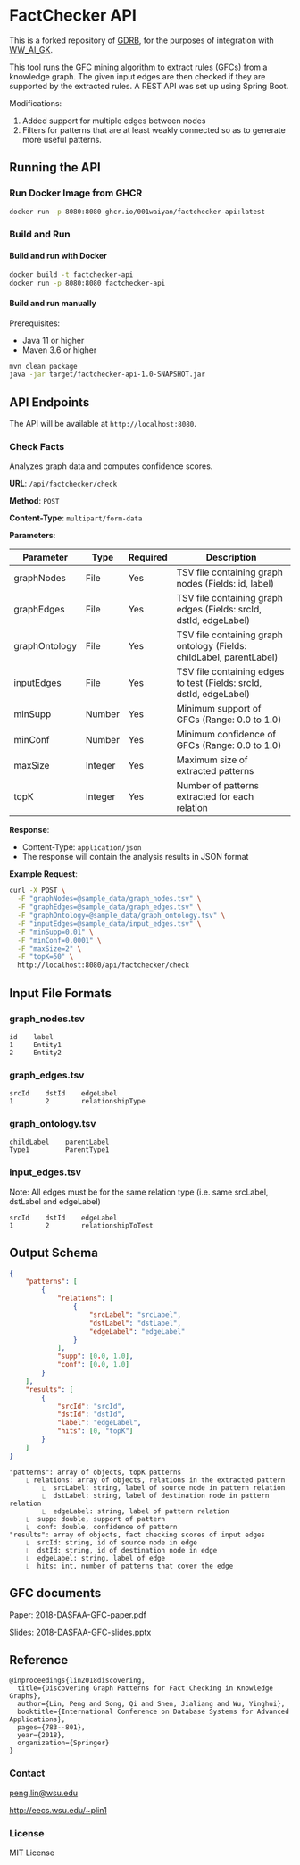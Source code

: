 # FactChecker API

This is a forked repository of [GDRB](https://github.com/wsu-db/GDRB), for the purposes of integration with [WW_AI_GK](https://github.com/AY2425S1-DSA3101-Weeping-Wranglers/WW-AI-GK).

This tool runs the GFC mining algorithm to extract rules (GFCs) from a knowledge graph. The given input edges are then checked if they are supported by the extracted rules. A REST API was set up using Spring Boot.

Modifications:
1. Added support for multiple edges between nodes
2. Filters for patterns that are at least weakly connected so as to generate more useful patterns.

## Running the API

### Run Docker Image from GHCR

```bash
docker run -p 8080:8080 ghcr.io/001waiyan/factchecker-api:latest
```

### Build and Run

#### Build and run with Docker

```bash
docker build -t factchecker-api
docker run -p 8080:8080 factchecker-api
```

#### Build and run manually

Prerequisites:

- Java 11 or higher
- Maven 3.6 or higher

```bash
mvn clean package
java -jar target/factchecker-api-1.0-SNAPSHOT.jar
```

## API Endpoints

The API will be available at `http://localhost:8080`.

### Check Facts

Analyzes graph data and computes confidence scores.

**URL**: `/api/factchecker/check`

**Method**: `POST`

**Content-Type**: `multipart/form-data`

**Parameters**:

| Parameter     | Type    | Required | Description                                                          |
| ------------- | ------- | -------- | -------------------------------------------------------------------- |
| graphNodes    | File    | Yes      | TSV file containing graph nodes (Fields: id, label)                  |
| graphEdges    | File    | Yes      | TSV file containing graph edges (Fields: srcId, dstId, edgeLabel)    |
| graphOntology | File    | Yes      | TSV file containing graph ontology (Fields: childLabel, parentLabel) |
| inputEdges    | File    | Yes      | TSV file containing edges to test (Fields: srcId, dstId, edgeLabel)  |
| minSupp       | Number  | Yes      | Minimum support of GFCs (Range: 0.0 to 1.0)                          |
| minConf       | Number  | Yes      | Minimum confidence of GFCs (Range: 0.0 to 1.0)                       |
| maxSize       | Integer | Yes      | Maximum size of extracted patterns                                   |
| topK          | Integer | Yes      | Number of patterns extracted for each relation                       |

**Response**:

- Content-Type: `application/json`
- The response will contain the analysis results in JSON format

**Example Request**:

```bash
curl -X POST \
  -F "graphNodes=@sample_data/graph_nodes.tsv" \
  -F "graphEdges=@sample_data/graph_edges.tsv" \
  -F "graphOntology=@sample_data/graph_ontology.tsv" \
  -F "inputEdges=@sample_data/input_edges.tsv" \
  -F "minSupp=0.01" \
  -F "minConf=0.0001" \
  -F "maxSize=2" \
  -F "topK=50" \
  http://localhost:8080/api/factchecker/check
```

## Input File Formats

### graph_nodes.tsv

```
id    label
1     Entity1
2     Entity2
```

### graph_edges.tsv

```
srcId    dstId    edgeLabel
1        2        relationshipType
```

### graph_ontology.tsv

```
childLabel    parentLabel
Type1         ParentType1
```

### input_edges.tsv
Note: All edges must be for the same relation type (i.e. same srcLabel, dstLabel and edgeLabel)
```
srcId    dstId    edgeLabel
1        2        relationshipToTest
```

## Output Schema

```json
{
    "patterns": [
        {
            "relations": [
                {
                    "srcLabel": "srcLabel",
                    "dstLabel": "dstLabel",
                    "edgeLabel": "edgeLabel"
                }
            ],
            "supp": [0.0, 1.0],
            "conf": [0.0, 1.0]
        }
    ],
    "results": [
        {
            "srcId": "srcId",
            "dstId": "dstId",
            "label": "edgeLabel",
            "hits": [0, "topK"]
        }
    ]
}

```

```
"patterns": array of objects, topK patterns
	⎿ relations: array of objects, relations in the extracted pattern
		⎿  srcLabel: string, label of source node in pattern relation
		⎿  dstLabel: string, label of destination node in pattern relation
		⎿  edgeLabel: string, label of pattern relation
	⎿  supp: double, support of pattern
	⎿  conf: double, confidence of pattern
"results": array of objects, fact checking scores of input edges
	⎿  srcId: string, id of source node in edge
	⎿  dstId: string, id of destination node in edge
	⎿  edgeLabel: string, label of edge
	⎿  hits: int, number of patterns that cover the edge
```

## GFC documents

Paper: 2018-DASFAA-GFC-paper.pdf

Slides: 2018-DASFAA-GFC-slides.pptx

## Reference

```
@inproceedings{lin2018discovering,
  title={Discovering Graph Patterns for Fact Checking in Knowledge Graphs},
  author={Lin, Peng and Song, Qi and Shen, Jialiang and Wu, Yinghui},
  booktitle={International Conference on Database Systems for Advanced Applications},
  pages={783--801},
  year={2018},
  organization={Springer}
}
```

### Contact

peng.lin@wsu.edu

http://eecs.wsu.edu/~plin1

### License

MIT License
